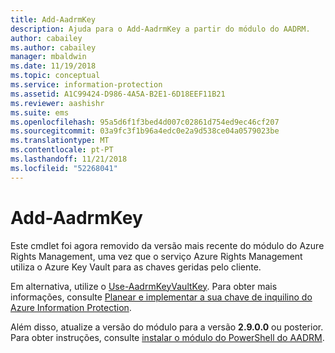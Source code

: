 ```yaml
---
title: Add-AadrmKey
description: Ajuda para o Add-AadrmKey a partir do módulo do AADRM.
author: cabailey
ms.author: cabailey
manager: mbaldwin
ms.date: 11/19/2018
ms.topic: conceptual
ms.service: information-protection
ms.assetid: A1C99424-D986-4A5A-B2E1-6D18EEF11B21
ms.reviewer: aashishr
ms.suite: ems
ms.openlocfilehash: 95a5d6f1f3bed4d007c02861d754ed9ec46cf207
ms.sourcegitcommit: 03a9fc3f1b96a4edc0e2a9d538ce04a0579023be
ms.translationtype: MT
ms.contentlocale: pt-PT
ms.lasthandoff: 11/21/2018
ms.locfileid: "52268041"
---
```

# <a name="add-aadrmkey"></a>Add-AadrmKey

Este cmdlet foi agora removido da versão mais recente do módulo do Azure Rights Management, uma vez que o serviço Azure Rights Management utiliza o Azure Key Vault para as chaves geridas pelo cliente.

Em alternativa, utilize o [Use-AadrmKeyVaultKey](/powershell/module/aadrm/use-aadrmkeyvaultkey). Para obter mais informações, consulte [Planear e implementar a sua chave de inquilino do Azure Information Protection](plan-implement-tenant-key.md).

Além disso, atualize a versão do módulo para a versão **2.9.0.0** ou posterior. Para obter instruções, consulte [instalar o módulo do PowerShell do AADRM](install-powershell.md).

